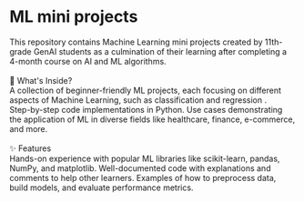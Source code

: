 # ML mini projects
This repository contains Machine Learning mini projects created by 11th-grade GenAI students as a culmination of their learning after completing a 4-month course on AI and ML algorithms. 
<br>
<br>
📂 What's Inside?
<br>
A collection of beginner-friendly ML projects, each focusing on different aspects of Machine Learning, such as classification and regression .
<br>
Step-by-step code implementations in Python.
Use cases demonstrating the application of ML in diverse fields like healthcare, finance, e-commerce, and more.
<br>
<br>
✨ Features
<br>
Hands-on experience with popular ML libraries like scikit-learn, pandas, NumPy, and matplotlib.
Well-documented code with explanations and comments to help other learners.
Examples of how to preprocess data, build models, and evaluate performance metrics.
